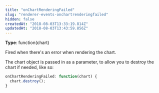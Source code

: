 ```yaml
---
title: "onChartRenderingFailed"
slug: "renderer-events-onchartrenderingfailed"
hidden: false
createdAt: "2018-08-03T13:33:19.814Z"
updatedAt: "2018-08-03T13:43:59.856Z"
---
```

**Type**: function(chart)

Fired when there&#39;s an error when rendering the chart.

The chart object is passed in as a parameter, to allow you to destroy the chart if needed, like so: 

```javascript
onChartRenderingFailed: function(chart) {
  chart.destroy();
}
```

